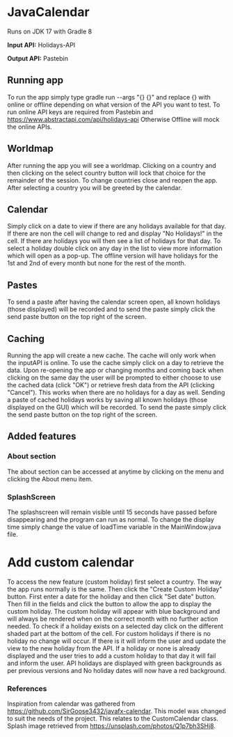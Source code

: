 # JavaCalendar
Runs on JDK 17 with Gradle 8

**Input API:** Holidays-API

**Output API:** Pastebin

## Running app
 To run the app simply type gradle run --args "{} {}" and replace {} with online or offline depending on what version of the API you want to test.
 To run online API keys are required from Pastebin and https://www.abstractapi.com/api/holidays-api
 Otherwise Offline will mock the online APIs.
 
## Worldmap
After running the app you will see a worldmap. Clicking on a country and then clicking on the select country button will lock that choice for the remainder of the session.
To change countries close and reopen the app. After selecting a country you will be greeted by the calendar.

## Calendar
Simply click on a date to view if there are any holidays available for that day. If there are non the cell will change to red and display "No Holidays!" in the cell. If there are holidays you will then see a list of holidays for that day.
To select a holiday double click on any day in the list to view more information which will open as a pop-up. The offline version will have holidays for the 1st and 2nd of every month but none for the rest of the month.

## Pastes
To send a paste after having the calendar screen open, all known holidays (those displayed) will be recorded and to send the paste simply click the send paste button on the top right of the screen.

## Caching
Running the app will create a new cache. The cache will only work when the inputAPI is online. To use the cache simply click on a day to retrieve the data. Upon re-opening the app or changing months
and coming back when clicking on the same day the user will be prompted to either choose to use the cached data (click "OK") or retrieve fresh data from the API
(clicking "Cancel"). This works when there are no holidays for a day as well. Sending a paste of cached holidays works by saving all known holidays (those displayed on the GUI) which will be recorded. To send the paste simply click the send paste button on the top right of the screen.

## Added features
### About section
The about section can be accessed at anytime by clicking on the menu and clicking the About menu item.

### SplashScreen
The splashscreen will remain visible until 15 seconds have passed before disappearing and the program can run as normal. To change the display time simply change the value of loadTime variable in the MainWindow.java file.

# Add custom calendar
To access the new feature (custom holiday) first select a country. The way the app runs normally is the same. Then click the "Create Custom Holiday" button.
First enter a date for the holiday and then click "Set date" button. Then fill in the fields and click the button to allow the app to display the custom holiday.
The custom holiday will appear with blue background and will always be rendered when on the correct month with no further action needed. To check if a holiday exists on a selected day click on the different shaded part at the bottom of the cell.
For custom holidays if there is no holiday no change will occur. If there is it will inform the user and update the view to the new holiday from the API. If a holiday or none is already displayed and the user tries to add a custom holiday to that day it will fail and inform the user.
API holidays are displayed with green backgrounds as per previous versions and No holiday dates will now have a red background.

### References
Inspiration from calendar was gathered from https://github.com/SirGoose3432/javafx-calendar. This model was changed to suit the needs of the project. This relates to the CustomCalendar class.
Splash image retrieved from https://unsplash.com/photos/Q1p7bh3SHj8.

